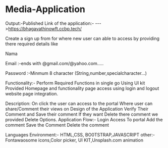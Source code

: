 # Media-Application 

Output:-Published Link of the application:- --->https://bhagavathinowft.ccbp.tech/



Create a sign up from for where new user can able to access by providing there required details like

Nama

Email :-ends with @gmail.com/@yahoo.com.....

Password :-Minmum 8 character (String,number,specialcharacter...)

Functionality:- Perform Required Functions in single go Using UI kit Provided Homepage and functionality page access using login and logout website page integration. 

Description:
On click the user can access to the portal Where user can share/Comment their views on Design of the Application 
Verify Their Comment and Save their comment 
If they want Delete there comment we provided Delete Options.
Application Flow:-
Login 
Access To portal 
Add the comment 
Save the Comment 
Delete the comment 


Languages Environment:- HTML,CSS, BO0TSTRAP,JAVASCRIPT 
other:-Fontawaosome icons,Color picker, UI KIT,Unsplash.com animation


